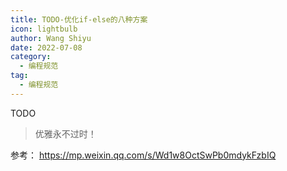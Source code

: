 ```yaml
---
title: TODO-优化if-else的八种方案
icon: lightbulb
author: Wang Shiyu
date: 2022-07-08
category:
  - 编程规范
tag:
  - 编程规范
---
```




TODO

> 优雅永不过时！


参考： https://mp.weixin.qq.com/s/Wd1w8OctSwPb0mdykFzbIQ


